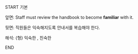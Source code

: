 START
기본

앞면:
Staff must review the handbook to become **familiar** with it.


뒷면:
직원들은 익숙해지도록 안내서를 복습해야 한다.


해석:
{형} 익숙한 , 친숙한
<!--ID: 1740392419690-->
END